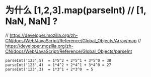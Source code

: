 # 为什么 [1,2,3].map(parseInt) // [1, NaN, NaN] ?
// https://developer.mozilla.org/zh-CN/docs/Web/JavaScript/Reference/Global_Objects/Array/map
// https://developer.mozilla.org/zh-CN/docs/Web/JavaScript/Reference/Global_Objects/parseInt

```
parseInt('123',5)  = 1*5^2 + 2*5^1 + 3*5^0 = 38
parseInt('123',4)  = 1*4^2 + 2*4^1 + 3*4^0 = 27
parseInt('123',3)  = 1*3^1 + 2*3^0  = 5
```